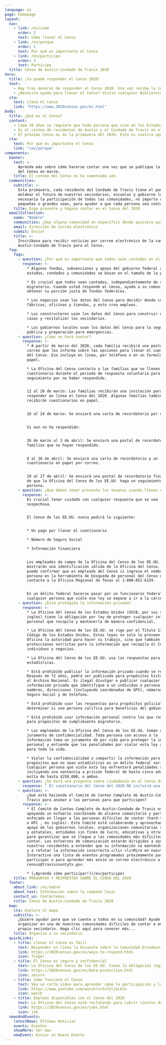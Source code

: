 ```yaml
---
language: es
page: homepage
layout:
  nav:
    - link: /es/como
      order: 2
      text: Cómo llenar el Censo
    - link: /es/porque
      order: 1
      text: Por qué es importante el Censo
    - link: /es/participe
      order: 3
      text: Participe
  title: Censo de Austin-Condado de Travis 2020
hero:
  title: ¡Ya puede responder el Censo 2020!
  text:
    - Hay tres maneras de responder el Censo 2020. Una vez reciba la invitación, puede responder en línea, por teléfono o por correo.
    - ¿Necesita ayuda para llenar el Censo? Visite cualquier Biblioteca Pública de Austin para detalles o llame al 2-1-1.
  cta:
    text: Llena el Censo
    link: "https://www.2020census.gov/es.html"
body:
  title: ¿Qué es el Censo?
  content:
    - Cada 10 años se requiere que toda persona que vive en los Estados Unidos, independientemente de su origen o estado migratorio, llene el Censo. Este es un requisito de la Constitución de los Estados Unidos para poder proveer un conteo correcto de todas las personas que viven en el país. El financiamiento federal para nuestras escuelas locales, los fondos de transporte para carreteras y autobuses y servicios de salud se basan en el Censo. Los límites geográficos que se establecen para los puestos en el Congreso y la Cámara de Representantes estatal, y hasta los miembros de la junta escolar, se basan en los datos del Censo.
    - Si el conteo de residentes de Austin y el Condado de Travis en el 2020 es menor que la cantidad real de personas que viven aquí, todas las personas que viven en el centro de Texas se afectarán negativamente.
    - El próximo Censo es en la primavera del 2020. Esta es nuestra oportunidad de unirnos y asegurarnos de que todos los residentes sean contados, para que cada dólar federal que merecemos cuente.
  cta:
    text: Por qué es importante el Censo
    link: "/es/porque"
components:
  banner:
    text: >-
      Aprenda más sobre cómo hacerse contar una vez que se publique la solicitud
      del Censo en marzo.
    title: El conteo del Censo no ha comenzado aún.
  communities:
    subtitle: >-
      Esta primavera, cada residente del Condado de Travis tiene el poder de
      moldear el futuro de nuestros vecindarios, escuelas y gobierno local. Será
      necesaria la participación de todas las comunidades, no importa que tan
      pequeñas o grandes sean, para ayudar a que cada persona sea contada.
    title: Diga presente y hágase contar en el Censo del 2020
  emailCollection:
    name: "Nombre"
    communities: ¿Hay alguna comunidad en específico donde quisiera ayudar?
    email: Dirección de correo electrónico
    submit: Enviar
    title: >-
      Inscríbase para recibir noticias por correo electrónico de la campaña de
      Austin-Condado de Travis para el Censo.
  faq:
    faqs:
      - question: ¿Por qué es importante que todos sean contados en el Censo?
        response: >-
          * Algunos fondos, subvenciones y apoyo del gobierno federal a los
          estados, condados y comunidades se basan en el tamaño de la población.

          * Es crucial que todos sean contados, independientemente de su estado
          migratorio. Cuando usted responde al Censo, ayuda a su comunidad a
          obtener su porción justa de fondos federales.

          * Los negocios usan los datos del Censo para decidir donde construir
          fábricas, oficinas y tiendas, y esto crea empleos.

          * Los constructores usan los datos del Censo para construir nuevas
          casas y revitalizar los vecindarios.

          * Los gobiernos locales usan los datos del Censo para la seguridad
          pública y preparación para emergencias.
      - question: ¿Cómo se hará contar?
        response: >-
          * A partir de marzo del 2020, cada familia recibirá una postal en el
          correo que les informa sobre las opciones para llenar el cuestionario
          del Censo. Eso incluye en línea, por teléfono o en un formulario en
          papel.

          * La Oficina del Censo contacta a las familias que no llenen el
          cuestionario durante el periodo de respuesta voluntaria para
          seguimiento por no haber respondido. 


          12 al 20 de marzo: Las familias recibirán una invitación para
          responder en línea el Censo del 2020. Algunas familias también
          recibirán cuestionarios en papel.


          16 al 24 de marzo: Se enviará una carta de recordatorio por correo.


          Si aun no ha respondido:


          26 de marzo al 3 de abril: Se enviará una postal de recordatorio a las
          familias que no hayan respondido.


          8 al 16 de abril: Se enviará una carta de recordatorio y un
          cuestionario en papel por correo.


          20 al 27 de abril: Se enviará una postal de recordatorio final antes
          de que la Oficina del Censo de los EE.UU. haga un seguimiento en
          persona.
      - question: ¿Qué deben tener presente los texanos cuando llenen el Censo?
        response: >-
          Es crucial tener cuidado con cualquier respuesta que se vea
          sospechosa.


          El Censo de los EE.UU. nunca pedirá lo siguiente:


          * Un pago por llenar el cuestionario

          * Número de Seguro Social

          * Información financiera


          Los empleados de campo de la Oficina del Censo de los EE.UU. siempre
          mostrarán una identificación válida de la Oficina del Censo. Usted
          puede confirmar que es empleado del Censo si ingresa el nombre de la
          persona en la herramienta de búsqueda de personal del Censo o si
          contacta a la Oficina Regional de Texas al 1-800-852-6159.


          Es un delito federal hacerse pasar por un funcionario federal, y
          cualquier persona que viole esa ley se expone a ir a la cárcel.
      - question: ¿Está protegida la información privada?
        response: >-
          * La Oficina del Censo de los Estados Unidos (USCB, por sus siglas en
          inglés) tiene la obligación por ley de proteger cualquier información
          personal que recopile y mantenerla de manera confidencial.

          * La Oficina del Censo de los EE.UU. se rige por el Título 13 del
          Código de los Estados Unidos. Estas leyes no solo le proveen a la
          Oficina la autoridad para hacer su trabajo, sino que también estipula
          protecciones estrictas para la información que recopila el Censo de
          individuos y negocios.

          * La Oficina del Censo de los EE.UU. usa las respuestas para producir
          estadísticas.

          * Está prohibido publicar la información privada cuando se recopila.
          Después de 72 años, podrá ser publicada para propósitos históricos por
          el Archivo Nacional. Es ilegal divulgar o publicar cualquier
          información privada que identifique a un individuo o persona, como
          nombres, direcciones (incluyendo coordenadas de GPS), números de
          Seguro Social y de teléfono.

          * Está prohibido usar las respuestas para propósitos policiales o para
          determinar si una persona califica para beneficios del gobierno.

          * Está prohibido usar información personal contra los que responden
          para propósitos de cumplimiento migratorio.

          * Los empleados de la Oficina del Censo de los EE.UU. toman un
          juramento de confidencialidad. Toda persona con acceso a la
          información toma un juramento de por vida para proteger la información
          personal y entiende que las penalidades por violar esta ley aplican
          para toda la vida.

          * Violar la confidencialidad o compartir la información para
          propósitos que no sean estadísticos es un delito federal serio.
          Cualquier persona que viole esta ley enfrentará penalidades severas,
          incluyendo una sentencia a prisión federal de hasta cinco años, una
          multa de hasta $250,000, o ambas.
      - question: ¿Se hará una pregunta sobre ciudadanía en el Censo del 2020?
        response: " El cuestionario del Censo del 2020 NO incluirá una pregunta sobre el estado migratorio de los individuos. Toda persona, independientemente de su estado migratorio, tiene ciertos derechos básicos. A las personas que les preocupe abrir su puerta, hay otras maneras de participar. Puede participar desde la comodidad de su casa por Internet y por teléfono, o puede ir a un centro de asistencia administrado por la comunidad. Por favor complete su cuestionario del Censo. Un cuestionario incompleto puede aumentar las probabilidades de que la Oficina del Censo de los EE.UU. le haga seguimiento por no responder. Las familias recibirán una invitación para responder en línea al Censo del 2020 a partir del 12 de marzo del 2020. Su participación es vital y su información está protegida. "
      - question: >-
          ¿Qué está haciendo el Comité de Conteo Completo de Austin-Condado de
          Travis para animar a las personas para que participen?
        response: >-
          * El Comité de Conteo Completo de Austin-Condado de Travis está
          apoyando un esfuerzo coordinado de alcance comunitario y participación
          enfocado en llegar a las personas difíciles de contar (hard-to-count,
          o HTC , en inglés). Este Comité está colaborando y aprovechando el
          apoyo de los gobiernos locales, organizaciones comunitarias regionales
          y estatales, entidades sin fines de lucro, educativas y otras agencias
          para garantizar que se llegue a las comunidades más difíciles de
          contar. Los esfuerzos de comunicación estarán dirigidos a ayudar a
          nuestros residentes a entender que su información se mantendrá privada
          y a refutar la información incorrecta.</li> <li>Mire en nuestro Mapa
          Interactivo una lista de eventos programados próximamente para
          participar o para aprender más envíe un correo electrónico a
          census@traviscountytx.gov.

          * [¡Aprenda cómo participar!](/es/participe)
    title: PREGUNTAS Y RESPUESTAS SOBRE EL CENSO DEL 2020
  footer:
    about_link: /es/sobre
    about_text: Información sobre la campaña local
    contact_us: Contáctenos
    title: Censo de Austin-Condado de Travis 2020
  map:
    cta: Explore el mapa
    subtitle: >-
      ¿Quiere ayudar para que se cuente a todos en su comunidad? Ayude a
      organizar en una de nuestras comunidades difíciles de contar o en su
      propio vecindario. Haga clic aquí para conocer más...
    title: Organice a su vecindario
  quickLinks:
    - title: Llenar el Censo es fácil
      text: Responder en línea la Encuesta sobre la Comunidad Estadounidense del Censo de EE.UU es fácil. El cuestionario le ofrece pantallas de ayuda y la opción de revisar sus respuestas.
      link: https://2020census.gov/es/ways-to-respond.html
      icon: finger
    - title: El Censo es seguro y confidencial
      text: La Oficina del Censo de los EE.UU. tiene la obligación legal de proteger sus respuestas y mantenerlas en estricta confidencialidad. De hecho, cada empleado toma un juramento para proteger su información personal de por vida.
      link: https://2020census.gov/es/data-protection.html
      icon: secure
    - title: Cómo funciona el Censo
      text: Vea un corto video para aprender cómo la participación y la recopilación de datos correctos en el Censo de EE.UU. afectan nuestra democracia y el bienestar de las familias y las comunidades.
      link: https://www.youtube.com/watch?v=5v7ylJoLkCo
      icon: watch
    - title: Empleos disponibles con el Censo del 2020
      text: La Oficina del Censo está reclutando para cubrir cientos de miles de puestos temporales en todo el país para asistir con el conteno del Censo del 2020.
      link: https://2020census.gov/es/jobs.html
      icon: job
  newsAndEvents:
    latestNews: Últimas Noticias
    events: Eventos
    showMore: Ver mas
    newEvent: Enviar un Nuevo Evento
---
```

